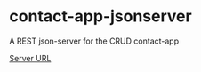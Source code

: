 # contact-app-jsonserver

A REST json-server for the CRUD contact-app

[Server URL](https://my-json-server.typicode.com/ogechinagu/contact-app-jsonserver)
